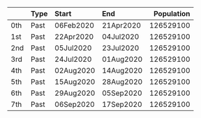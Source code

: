 |     | Type   | Start     | End       |   Population |
|:----|:-------|:----------|:----------|-------------:|
| 0th | Past   | 06Feb2020 | 21Apr2020 |    126529100 |
| 1st | Past   | 22Apr2020 | 04Jul2020 |    126529100 |
| 2nd | Past   | 05Jul2020 | 23Jul2020 |    126529100 |
| 3rd | Past   | 24Jul2020 | 01Aug2020 |    126529100 |
| 4th | Past   | 02Aug2020 | 14Aug2020 |    126529100 |
| 5th | Past   | 15Aug2020 | 28Aug2020 |    126529100 |
| 6th | Past   | 29Aug2020 | 05Sep2020 |    126529100 |
| 7th | Past   | 06Sep2020 | 17Sep2020 |    126529100 |